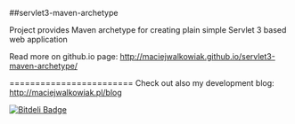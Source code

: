 ##servlet3-maven-archetype

Project provides Maven archetype for creating plain simple Servlet 3 based web application

Read more on github.io page:
<http://maciejwalkowiak.github.io/servlet3-maven-archetype/>

========================
Check out also my development blog: <http://maciejwalkowiak.pl/blog>

[![Bitdeli Badge](https://d2weczhvl823v0.cloudfront.net/maciejwalkowiak/servlet3-maven-archetype/trend.png)](https://bitdeli.com/free "Bitdeli Badge")


